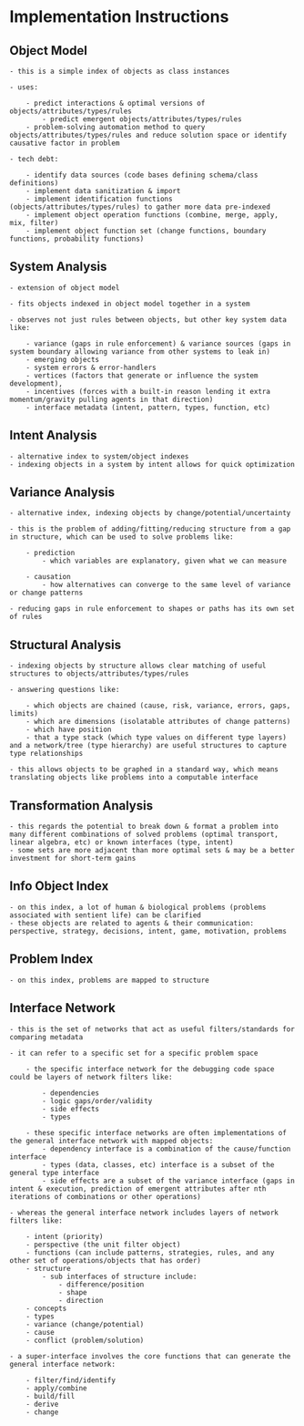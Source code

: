 # Implementation Instructions


## Object Model

	- this is a simple index of objects as class instances

	- uses:

		- predict interactions & optimal versions of objects/attributes/types/rules
			- predict emergent objects/attributes/types/rules
		- problem-solving automation method to query objects/attributes/types/rules and reduce solution space or identify causative factor in problem

	- tech debt:

		- identify data sources (code bases defining schema/class definitions)
		- implement data sanitization & import
		- implement identification functions (objects/attributes/types/rules) to gather more data pre-indexed
		- implement object operation functions (combine, merge, apply, mix, filter)
		- implement object function set (change functions, boundary functions, probability functions)


## System Analysis

	- extension of object model

	- fits objects indexed in object model together in a system

	- observes not just rules between objects, but other key system data like:

		- variance (gaps in rule enforcement) & variance sources (gaps in system boundary allowing variance from other systems to leak in)
		- emerging objects
		- system errors & error-handlers
		- vertices (factors that generate or influence the system development), 
		- incentives (forces with a built-in reason lending it extra momentum/gravity pulling agents in that direction)
		- interface metadata (intent, pattern, types, function, etc)


## Intent Analysis

	- alternative index to system/object indexes
	- indexing objects in a system by intent allows for quick optimization


## Variance Analysis

	- alternative index, indexing objects by change/potential/uncertainty

	- this is the problem of adding/fitting/reducing structure from a gap in structure, which can be used to solve problems like:

		- prediction
			- which variables are explanatory, given what we can measure

		- causation
			- how alternatives can converge to the same level of variance or change patterns

	- reducing gaps in rule enforcement to shapes or paths has its own set of rules


## Structural Analysis

	- indexing objects by structure allows clear matching of useful structures to objects/attributes/types/rules

	- answering questions like: 

		- which objects are chained (cause, risk, variance, errors, gaps, limits)
		- which are dimensions (isolatable attributes of change patterns)
		- which have position
		- that a type stack (which type values on different type layers) and a network/tree (type hierarchy) are useful structures to capture type relationships

	- this allows objects to be graphed in a standard way, which means translating objects like problems into a computable interface


## Transformation Analysis

	- this regards the potential to break down & format a problem into many different combinations of solved problems (optimal transport, linear algebra, etc) or known interfaces (type, intent)
	- some sets are more adjacent than more optimal sets & may be a better investment for short-term gains


## Info Object Index

	- on this index, a lot of human & biological problems (problems associated with sentient life) can be clarified
	- these objects are related to agents & their communication: perspective, strategy, decisions, intent, game, motivation, problems


## Problem Index

	- on this index, problems are mapped to structure


## Interface Network

	- this is the set of networks that act as useful filters/standards for comparing metadata 

	- it can refer to a specific set for a specific problem space

		- the specific interface network for the debugging code space could be layers of network filters like:

			- dependencies
			- logic gaps/order/validity
			- side effects
			- types

		- these specific interface networks are often implementations of the general interface network with mapped objects:
			- dependency interface is a combination of the cause/function interface
			- types (data, classes, etc) interface is a subset of the general type interface
			- side effects are a subset of the variance interface (gaps in intent & execution, prediction of emergent attributes after nth iterations of combinations or other operations)

	- whereas the general interface network includes layers of network filters like:

		- intent (priority)
		- perspective (the unit filter object)
		- functions (can include patterns, strategies, rules, and any other set of operations/objects that has order)
		- structure
			- sub interfaces of structure include:
				- difference/position
				- shape
				- direction
		- concepts
		- types
		- variance (change/potential)
		- cause
		- conflict (problem/solution)

	- a super-interface involves the core functions that can generate the general interface network:

		- filter/find/identify
		- apply/combine
		- build/fill
		- derive
		- change

